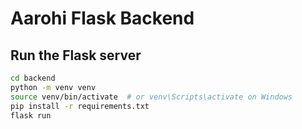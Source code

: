 # Aarohi Flask Backend

## Run the Flask server
```bash
cd backend
python -m venv venv
source venv/bin/activate  # or venv\Scripts\activate on Windows
pip install -r requirements.txt
flask run
```
